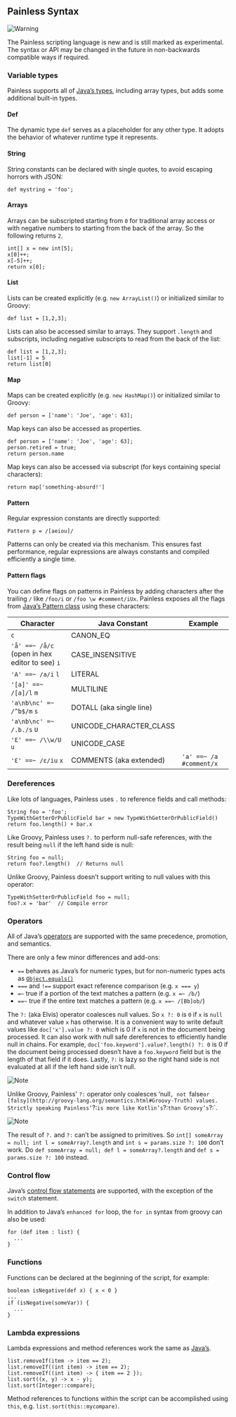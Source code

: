 ## Painless Syntax

![Warning](https://www.elastic.co/guide/en/elasticsearch/reference/current/images/icons/warning.png)

The Painless scripting language is new and is still marked as experimental. The syntax or API may be changed in the future in non-backwards compatible ways if required. 

### Variable types

Painless supports all of [Java’s types](https://docs.oracle.com/javase/tutorial/java/nutsandbolts/variables.html), including array types, but adds some additional built-in types.

#### Def

The dynamic type `def` serves as a placeholder for any other type. It adopts the behavior of whatever runtime type it represents.

#### String

String constants can be declared with single quotes, to avoid escaping horrors with JSON:
    
    
    def mystring = 'foo';

#### Arrays

Arrays can be subscripted starting from `0` for traditional array access or with negative numbers to starting from the back of the array. So the following returns `2`.
    
    
    int[] x = new int[5];
    x[0]++;
    x[-5]++;
    return x[0];

#### List

Lists can be created explicitly (e.g. `new ArrayList()`) or initialized similar to Groovy:
    
    
    def list = [1,2,3];

Lists can also be accessed similar to arrays. They support `.length` and subscripts, including negative subscripts to read from the back of the list:
    
    
    def list = [1,2,3];
    list[-1] = 5
    return list[0]

#### Map

Maps can be created explicitly (e.g. `new HashMap()`) or initialized similar to Groovy:
    
    
    def person = ['name': 'Joe', 'age': 63];

Map keys can also be accessed as properties.
    
    
    def person = ['name': 'Joe', 'age': 63];
    person.retired = true;
    return person.name

Map keys can also be accessed via subscript (for keys containing special characters):
    
    
    return map['something-absurd!']

#### Pattern

Regular expression constants are directly supported:
    
    
    Pattern p = /[aeiou]/

Patterns can only be created via this mechanism. This ensures fast performance, regular expressions are always constants and compiled efficiently a single time.

#### Pattern flags

You can define flags on patterns in Painless by adding characters after the trailing `/` like `/foo/i` or `/foo \w #comment/iUx`. Painless exposes all the flags from [Java’s Pattern class](https://docs.oracle.com/javase/8/docs/api/java/util/regex/Pattern.html) using these characters:

Character |  Java Constant |  Example  
---|---|---    
`c`| CANON_EQ| 
`'å' ==~ /å/c` (open in hex editor to see)    `i`| CASE_INSENSITIVE| 
`'A' ==~ /a/i`    `l`| LITERAL| 
`'[a]' ==~ /[a]/l`    `m`| MULTILINE| 
`'a\nb\nc' =~ /^b$/m`    `s`| DOTALL (aka single line)| 
`'a\nb\nc' =~ /.b./s`    `U`| UNICODE_CHARACTER_CLASS| 
`'Ɛ' ==~ /\\w/U`    `u`| UNICODE_CASE| 
`'Ɛ' ==~ /ɛ/iu`    `x`| COMMENTS (aka extended)| `'a' ==~ /a #comment/x`  
  
### Dereferences

Like lots of languages, Painless uses `.` to reference fields and call methods:
    
    
    String foo = 'foo';
    TypeWithGetterOrPublicField bar = new TypeWithGetterOrPublicField()
    return foo.length() + bar.x

Like Groovy, Painless uses `?.` to perform null-safe references, with the result being `null` if the left hand side is null:
    
    
    String foo = null;
    return foo?.length()  // Returns null

Unlike Groovy, Painless doesn’t support writing to null values with this operator:
    
    
    TypeWithSetterOrPublicField foo = null;
    foo?.x = 'bar'  // Compile error

### Operators

All of Java’s [operators](https://docs.oracle.com/javase/tutorial/java/nutsandbolts/operators.html) are supported with the same precedence, promotion, and semantics.

There are only a few minor differences and add-ons:

  * `==` behaves as Java’s for numeric types, but for non-numeric types acts as [`Object.equals()`](https://docs.oracle.com/javase/8/docs/api/java/lang/Object.html#equals-java.lang.Object-)
  * `===` and `!==` support exact reference comparison (e.g. `x === y`) 
  * `=~` true if a portion of the text matches a pattern (e.g. `x =~ /b/`) 
  * `==~` true if the entire text matches a pattern (e.g. `x ==~ /[Bb]ob/`) 



The `?:` (aka Elvis) operator coalesces null values. So `x ?: 0` is `0` if `x` is `null` and whatever value `x` has otherwise. It is a convenient way to write default values like `doc['x'].value ?: 0` which is 0 if `x` is not in the document being processed. It can also work with null safe dereferences to efficiently handle null in chains. For example, `doc['foo.keyword'].value?.length() ?: 0` is 0 if the document being processed doesn’t have a `foo.keyword` field but is the length of that field if it does. Lastly, `?:` is lazy so the right hand side is not evaluated at all if the left hand side isn’t null.

![Note](https://www.elastic.co/guide/en/elasticsearch/reference/current/images/icons/note.png)

Unlike Groovy, Painless' `?:` operator only coalesces ‘null`, not `false` or [falsy](http://groovy-lang.org/semantics.html#Groovy-Truth) values. Strictly speaking Painless’ `?:` is more like Kotlin’s `?:` than Groovy’s `?:`.

![Note](https://www.elastic.co/guide/en/elasticsearch/reference/current/images/icons/note.png)

The result of `?.` and `?:` can’t be assigned to primitives. So `int[] someArray = null; int l = someArray?.length` and `int s = params.size ?: 100` don’t work. Do `def someArray = null; def l = someArray?.length` and `def s = params.size ?: 100` instead.

### Control flow

Java’s [control flow statements](https://docs.oracle.com/javase/tutorial/java/nutsandbolts/flow.html) are supported, with the exception of the `switch` statement.

In addition to Java’s `enhanced for` loop, the `for in` syntax from groovy can also be used:
    
    
    for (def item : list) {
      ...
    }

### Functions

Functions can be declared at the beginning of the script, for example:
    
    
    boolean isNegative(def x) { x < 0 }
    ...
    if (isNegative(someVar)) {
      ...
    }

### Lambda expressions

Lambda expressions and method references work the same as [Java’s](https://docs.oracle.com/javase/tutorial/java/javaOO/lambdaexpressions.html).
    
    
    list.removeIf(item -> item == 2);
    list.removeIf((int item) -> item == 2);
    list.removeIf((int item) -> { item == 2 });
    list.sort((x, y) -> x - y);
    list.sort(Integer::compare);

Method references to functions within the script can be accomplished using `this`, e.g. `list.sort(this::mycompare)`.
